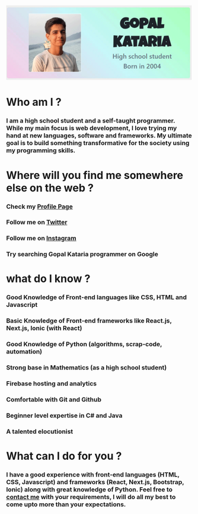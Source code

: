 [![Gopal Kataria](https://raw.githubusercontent.com/Gopalkataria/Gopalkataria/master/screenshot.gif)]( https://gopalkataria.web.app/)


# Who am I ?

### **I am a high school student and a self-taught programmer. While my main focus is web development, I love trying my hand at new languages, software and frameworks. My ultimate goal is to build something transformative for the society using my programming skills.**

# Where will you find me somewhere else on the web ?
### Check my [Profile Page ]( https://gopalkataria.web.app/ )
### Follow me on [Twitter ]( https://twitter.com/GopalKatariaGK)
### Follow me on [Instagram]( https://www.instagram.com/iam_gopalk/ )
### Try searching Gopal Kataria programmer on Google

# what do I know ?
### Good Knowledge of Front-end languages like CSS, HTML and Javascript
### Basic Knowledge of Front-end frameworks like React.js, Next.js, Ionic (with React)
### Good Knowledge of Python (algorithms, scrap-code, automation)
### Strong base in Mathematics (as a high school student)
### Firebase hosting and analytics
### Comfortable with Git and Github
### Beginner level expertise in C# and Java
### A talented elocutionist


# What can I do for you ?
### I have a good experience with front-end languages (HTML, CSS, Javascript) and frameworks (React, Next.js, Bootstrap, Ionic) along with great knowledge of Python. Feel free to [contact me]( https://gopalkataria.web.app/contact) with your requirements, I will do all my best to come upto more than your expectations.





